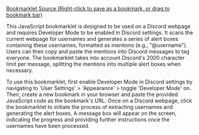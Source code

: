 [Bookmarklet Source (Right-click to save as a bookmark, or drag to bookmark bar)](index.js)

This JavaScript bookmarklet is designed to be used on a Discord webpage and requires Developer Mode to be enabled in Discord settings. It scans the current webpage for usernames and generates a series of alert boxes containing these usernames, formatted as mentions (e.g., "@username"). Users can then copy and paste the mentions into Discord messages to tag everyone. The bookmarklet takes into account Discord's 2000 character limit per message, splitting the mentions into multiple alert boxes when necessary.

To use this bookmarklet, first enable Developer Mode in Discord settings by navigating to 'User Settings' > 'Appearance' > toggle 'Developer Mode' on. Then, create a new bookmark in your browser and paste the provided JavaScript code as the bookmark's URL. Once on a Discord webpage, click the bookmarklet to initiate the process of extracting usernames and generating the alert boxes. A message box will appear on the screen, indicating the progress and providing further instructions once the usernames have been processed.
